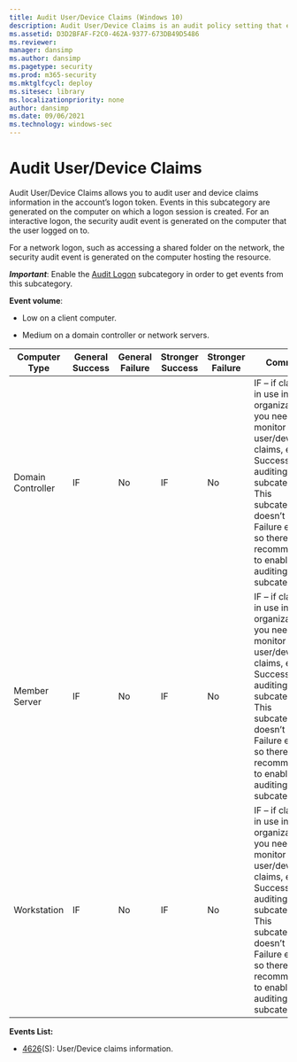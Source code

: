 ```yaml
---
title: Audit User/Device Claims (Windows 10)
description: Audit User/Device Claims is an audit policy setting that enables you to audit security events that are generated by user and device claims.
ms.assetid: D3D2BFAF-F2C0-462A-9377-673DB49D5486
ms.reviewer: 
manager: dansimp
ms.author: dansimp
ms.pagetype: security
ms.prod: m365-security
ms.mktglfcycl: deploy
ms.sitesec: library
ms.localizationpriority: none
author: dansimp
ms.date: 09/06/2021
ms.technology: windows-sec
---
```


# Audit User/Device Claims


Audit User/Device Claims allows you to audit user and device claims information in the account’s logon token. Events in this subcategory are generated on the computer on which a logon session is created. For an interactive logon, the security audit event is generated on the computer that the user logged on to.

For a network logon, such as accessing a shared folder on the network, the security audit event is generated on the computer hosting the resource.

***Important***: Enable the [Audit Logon](audit-logon.md) subcategory in order to get events from this subcategory.

**Event volume**:

-   Low on a client computer.

-   Medium on a domain controller or network servers.

| Computer Type     | General Success | General Failure | Stronger Success | Stronger Failure | Comments                                                                                                                                                                                                                                                                        |
|-------------------|-----------------|-----------------|------------------|------------------|---------------------------------------------------------------------------------------------------------------------------------------------------------------------------------------------------------------------------------------------------------------------------------|
| Domain Controller | IF              | No              | IF               | No               | IF – if claims are in use in your organization and you need to monitor user/device claims, enable Success auditing for this subcategory. <br>This subcategory doesn’t have Failure events, so there is no recommendation to enable Failure auditing for this subcategory. |
| Member Server     | IF              | No              | IF               | No               | IF – if claims are in use in your organization and you need to monitor user/device claims, enable Success auditing for this subcategory. <br>This subcategory doesn’t have Failure events, so there is no recommendation to enable Failure auditing for this subcategory. |
| Workstation       | IF              | No              | IF               | No               | IF – if claims are in use in your organization and you need to monitor user/device claims, enable Success auditing for this subcategory. <br>This subcategory doesn’t have Failure events, so there is no recommendation to enable Failure auditing for this subcategory. |

**Events List:**

-   [4626](event-4626.md)(S): User/Device claims information.

